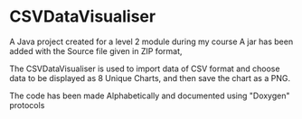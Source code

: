 CSVDataVisualiser
=================

A Java project created for a level 2 module during my course
A jar has been added with the Source file given in ZIP format,

The CSVDataVisualiser is used to import data of CSV format and choose data to be
displayed as 8 Unique Charts, and then save the chart as a PNG. 

The code has been made Alphabetically and documented using "Doxygen" protocols
